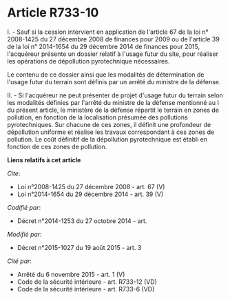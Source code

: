 # Article R733-10

I. - Sauf si la cession intervient en application de l'article 67 de la loi n° 2008-1425 du 27 décembre 2008 de finances pour
2009 ou de l'article 39 de la loi n° 2014-1654 du 29 décembre 2014 de finances pour 2015, l'acquéreur présente un dossier
relatif à l'usage futur du site, pour réaliser les opérations de dépollution pyrotechnique nécessaires.

Le contenu de ce dossier ainsi que les modalités de détermination de l'usage futur du terrain sont définis par un arrêté du
ministre de la défense.

II. - Si l'acquéreur ne peut présenter de projet d'usage futur du terrain selon les modalités définies par l'arrêté du
ministre de la défense mentionné au I du présent article, le ministère de la défense répartit le terrain en zones de
pollution, en fonction de la localisation présumée des pollutions pyrotechniques. Sur chacune de ces zones, il définit une
profondeur de dépollution uniforme et réalise les travaux correspondant à ces zones de pollution. Le coût définitif de la
dépollution pyrotechnique est établi en fonction de ces zones de pollution.

**Liens relatifs à cet article**

_Cite_:

  - Loi n°2008-1425 du 27 décembre 2008 - art. 67 (V)
  - Loi n°2014-1654 du 29 décembre 2014 - art. 39 (V)

_Codifié par_:

  - Décret n°2014-1253 du 27 octobre 2014 - art.

_Modifié par_:

  - Décret n°2015-1027 du 19 août 2015 - art. 3

_Cité par_:

  - Arrêté du 6 novembre 2015 - art. 1 (V)
  - Code de la sécurité intérieure - art. R733-12 (VD)
  - Code de la sécurité intérieure - art. R733-6 (VD)
